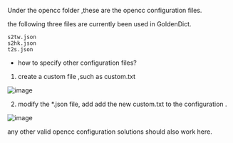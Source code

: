 Under the opencc folder ,these are the opencc configuration files.

the following three files are currently been used in GoldenDict.
```
s2tw.json
s2hk.json
t2s.json
```
- how to specify other configuration files?

1. create a custom file ,such as custom.txt

![image](https://user-images.githubusercontent.com/105986/192209053-82f316ca-8657-4a59-af50-6e704d155fad.png)

2. modify the \*.json file, add add the new custom.txt to the configuration .

![image](https://user-images.githubusercontent.com/105986/192209129-ebc9efe7-ce82-4d4d-ad52-1b3c33eaf270.png)


any other valid opencc configuration solutions should also work here.
